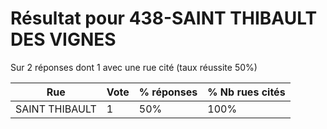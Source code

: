 # Résultat pour 438-SAINT THIBAULT DES VIGNES

Sur 2 réponses dont 1 avec une rue cité (taux réussite 50%)

| Rue | Vote | % réponses | % Nb rues cités|
|-----|------|------------|----------------|
| SAINT THIBAULT | 1 | 50% | 100%|
